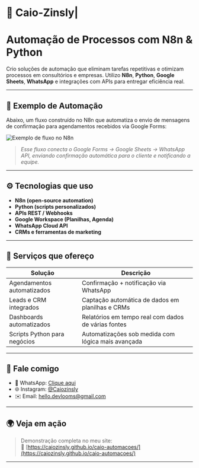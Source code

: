# 🤖 Caio-Zinsly|
# Automação de Processos com N8n & Python

Crio soluções de automação que eliminam tarefas repetitivas e otimizam processos em consultórios e empresas. Utilizo **N8n**, **Python**, **Google Sheets**, **WhatsApp** e integrações com APIs para entregar eficiência real.

---

## 🔁 Exemplo de Automação

Abaixo, um fluxo construído no N8n que automatiza o envio de mensagens de confirmação para agendamentos recebidos via Google Forms:

![Exemplo de fluxo no N8n](./imagens/fluxo-n8n-exemplo.png)

> *Esse fluxo conecta o Google Forms → Google Sheets → WhatsApp API, enviando confirmação automática para o cliente e notificando a equipe.*

---

## ⚙️ Tecnologias que uso

- **N8n (open-source automation)**
- **Python (scripts personalizados)**
- **APIs REST / Webhooks**
- **Google Workspace (Planilhas, Agenda)**
- **WhatsApp Cloud API**
- **CRMs e ferramentas de marketing**

---

## 🧩 Serviços que ofereço

| Solução                         | Descrição                                               |
|-------------------------------|----------------------------------------------------------|
| Agendamentos automatizados     | Confirmação + notificação via WhatsApp                   |
| Leads e CRM integrados         | Captação automática de dados em planilhas e CRMs        |
| Dashboards automatizados       | Relatórios em tempo real com dados de várias fontes      |
| Scripts Python para negócios   | Automatizações sob medida com lógica mais avançada       |

---

## 💬 Fale comigo

- 📲 WhatsApp: [Clique aqui](https://wa.me/5514981688892)
- 🌐 Instagram: [@Caiozinsly](https://www.instagram.com/caiozinsly/)
- ✉️ Email: hello.devlooms@gmail.com

---

## 🌍 Veja em ação

> Demonstração completa no meu site:  
🔗 [https://caiozinsly.github.io/caio-automacoes/](https://caiozinsly.github.io/caio-automacoes/)

---
